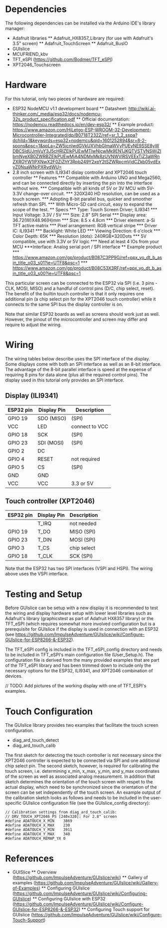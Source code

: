 

# Dependencies

The following dependencies can be installed via the Arduino IDE's library manager:

* Adafruit libraries
** Adafruit_HX8357_Library (for use with Adafruit's 3.5" screen) 
** Adafruit_TouchScreen
** Adafruit_BusIO
* GUIslice
* MCUFRIEND_kbv
* TFT_eSPI (https://github.com/Bodmer/TFT_eSPI)
* XPT2046_Touchscreen

# Hardware

For this tutorial, only two pieces of hardware are required:

* ESP32 NodeMCU v1.1 development board
** Datasheet: http://wiki.ai-thinker.com/_media/esp32/docs/nodemcu-32s_product_specification.pdf
** Official documentation: https://nodemcu.readthedocs.io/en/dev-esp32/
** Example product: https://www.amazon.com/HiLetgo-ESP-WROOM-32-Development-Microcontroller-Integrated/dp/B0718T232Z/ref=sr_1_2_sspa?dchild=1&keywords=esp32+nodemcu&qid=1601252894&sr=8-2-spons&psc=1&spLa=ZW5jcnlwdGVkUXVhbGlmaWVyPUEyNE9SSE8yWDBCSldUJmVuY3J5cHRlZElkPUEwMTIwNjcwMk9EN1JKQTVSTVNSWiZlbmNyeXB0ZWRBZElkPUEwMjA4NDMxMk8zUVNWVlRSVEExTiZ3aWRnZXROYW1lPXNwX2F0ZiZhY3Rpb249Y2xpY2tSZWRpcmVjdCZkb05vdExvZ0NsaWNrPXRydWU=
* 2.8 inch screen with ILI9341 dislay controller and XPT2046 touch controller
** Features
*** Compatible with Arduino UNO and Mega2560, and can be connected directly by inserting the pin into the interface without wire.
*** Compatible with all kinds of 5V or 3V MCU with 5V-3.3V change-over circuit.
***  320X240 HD resolution, can be used as a touch screen.
*** Adopting 8-bit parallel bus, quicker and smoother refresh than SPI.
***  With Micro-SD card circuit, easy to expand the scope of the test.
** Specs
*** Type: Touch Screen Driver; ILI9341
*** Input Voltage: 3.3V / 5V
*** Size: 2.8" SPI Serial
*** Display area: 36.72(W)X48.96(H)mm
*** Size: 8.5 x 4.8cm
*** Driver element: a-Si TFT active matrix
*** Pixel arrangement: RGB vertical stripe
*** Driver IC: ILI9341
*** Backlight: White LED
*** Viewing Direction: 6 o'clock
*** Color Depth: 65K
*** Resolution (dots): 240RGB*320Dots
*** 5V compatible, use with 3.3V or 5V logic
*** Need at least 4 IOs from your MCU
***Interface: Analog serial port / SPI interface
** Example product
*** https://www.amazon.com/gp/product/B087C3PP9G/ref=ppx_yo_dt_b_asin_title_o03_s01?ie=UTF8&psc=1
*** https://www.amazon.com/gp/product/B08C53X3RF/ref=ppx_yo_dt_b_asin_title_o03_s00?ie=UTF8&psc=1

This particular screen can be connected to the ESP32 via SPI (i.e. 3 pins - CLK, MOSI, MISO) and a handful of control pins (D/C, chip select, reset). The benefit of the builtin touch controller is that it only requires one additional pin (a chip select pin for the XPT2046 touch controller) while it connects to the same SPI bus the display controller is on.

Note that similar ESP32 boards as well as screens should work just as well. However, the pinout of the microcontroller and screen may differ and require to adjust the wiring.

# Wiring

The wiring tables below describe uses the SPI interface of the display. Some displays come with both an SPI interface as well as an 8-bit interface. The advantage of the 8-bit parallel interface is speed at the expense of requiring 8 pins for data alone (plus all the required control pins). The display used in this tutorial only provides an SPI interface.

## Display (ILI9341)

| ESP32 pin   | Display Pin |  Description  |
| ----------- | ----------- | ------------- |
|  GPIO 19    |  SDO (MISO) |  (SPI)        |
|  VCC        |  LED        |  connect to VCC |
|  GPIO 18    |  SCK        |  (SPI)        |
|  GPIO 23    |  SDI (MOSI) |  (SPI)        |
|  GPIO  2    |  DC         |               |
|  GPIO  4    |  RESET      |  not required |
|  GPIO  5    |  CS         |  (SPI)        |
|  GND        |  GND        |               |
|  VCC        |  VCC        |  3.3 or 5V    |

## Touch controller (XPT2046)

| ESP32 pin   | Display Pin |  Description |
| ----------- | ----------- | ------------ |
|             |  T_IRQ      |  not needed  |
| GPIO 19     |  T_DO       |  MISO (SPI)  |
| GPIO 23     |  T_DIN      |  MOSI (SPI)  |
| GPIO  3     |  T_CS       |  chip select | 
| GPIO 18     |  T_CLK      |  SCK  (SPI)  |

Note that the ESP32 has two SPI interfaces (VSPI and HSPI). The wiring above uses the VSPI interface.

# Testing and Setup

Before GUIslice can be setup with a new display it is recommended to test the wiring and display hardware setup with lower level libraries such as Adafruit's library (graphicstest as part of Adafruit HX8357 library) or the TFT_eSPI (which requires somewhat more involved configuration but is a prerequisite for GUIslice if the display is used in connection with an ESP32 (see https://github.com/ImpulseAdventure/GUIslice/wiki/Configure-GUIslice-for-ESP8266-&-ESP32).

The TFT_eSPI config is included in the TFT_eSPI_config directory and needs to be included in TFT_eSPI's main configuration file (User_Setup.h). The configuration file is derived from the many provided examples that are part of the TFT_eSPI library and has been trimmed down to include only the necessary options for the ESP32, ILI9341, and XPT2046 combination of devices.

// TODO: Add pictures of the working display with one of TFT_ESPI's examples.

# Touch Configuration

The GUIslice library provides two examples that facilitate the touch screen configuration.

* diag_ard_touch_detect
* diag_ard_touch_calib

The first sketch for detecting the touch controller is not necessary since the XPT2046 controller is expected to be connected via SPI and one additional chip select pin. The second sketch, however, is required for calibrating the touch screen, i.e. determining x_min, x_max, y_min, and y_max coordinates of the screen as well as associated analog measurement. In addition that sketch determines the orientation of the touch screen with respet to the actual display, which need to be synchronized since the orientation of the screen can be set independently of the touch screen. An example output of the calibration sketch looks as follows and needs to be included in the user-specific GUIslice configuration file (see the GUIslice_config directory):

    // Calibration settings from diag_ard_touch_calib:
    // DRV_TOUCH_XPT2046_PS [240x320]: For 2.8" screen
    #define ADATOUCH_X_MIN    3869
    #define ADATOUCH_X_MAX    230
    #define ADATOUCH_Y_MIN    3911
    #define ADATOUCH_Y_MAX    340
    #define ADATOUCH_REMAP_YX 0

# References
* GUISlice
** Overview (https://github.com/ImpulseAdventure/GUIslice/wiki)
** Gallery of examples (https://github.com/ImpulseAdventure/GUIslice/wiki/Gallery-of-Examples)
** Configuring GUIslice (https://github.com/ImpulseAdventure/GUIslice/wiki/Configuring-GUIslice)
** Configuring GUIslice with ESP32 (https://github.com/ImpulseAdventure/GUIslice/wiki/Configure-GUIslice-for-ESP8266-&-ESP32)
** Configuring Touch support for GUIslice (https://github.com/ImpulseAdventure/GUIslice/wiki/Configure-Touch-Support)
